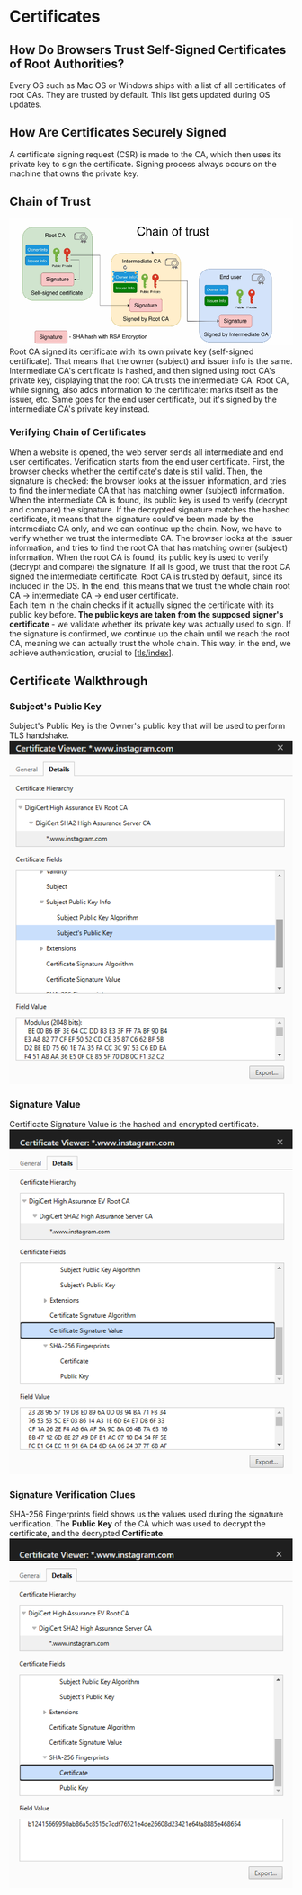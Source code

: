 # Certificates

## How Do Browsers Trust Self-Signed Certificates of Root Authorities?

Every OS such as Mac OS or Windows ships with a list of all certificates of root CAs. They are trusted by default. This list gets updated during OS updates.

## How Are Certificates Securely Signed

A certificate signing request (CSR) is made to the CA, which then uses its private key to sign the certificate. Signing process always occurs on the machine that owns the private key.

## Chain of Trust

![chain of trust](/assets/certificate-chain-of-trust.png)  
Root CA signed its certificate with its own private key (self-signed certificate). That means that the owner (subject) and issuer info is the same. Intermediate CA's certificate is hashed, and then signed using root CA's private key, displaying that the root CA trusts the intermediate CA. Root CA, while signing, also adds information to the certificate: marks itself as the issuer, etc. Same goes for the end user certificate, but it's signed by the intermediate CA's private key instead.

### Verifying Chain of Certificates

When a website is opened, the web server sends all intermediate and end user certificates. Verification starts from the end user certificate. First, the browser checks whether the certificate's date is still valid. Then, the signature is checked: the browser looks at the issuer information, and tries to find the intermediate CA that has matching owner (subject) information. When the intermediate CA is found, its public key is used to verify (decrypt and compare) the signature. If the decrypted signature matches the hashed certificate, it means that the signature could've been made by the intermediate CA only, and we can continue up the chain. Now, we have to verify whether we trust the intermediate CA. The browser looks at the issuer information, and tries to find the root CA that has matching owner (subject) information. When the root CA is found, its public key is used to verify (decrypt and compare) the signature. If all is good, we trust that the root CA signed the intermediate certificate. Root CA is trusted by default, since its included in the OS. In the end, this means that we trust the whole chain root CA -> intermediate CA -> end user certificate.  
Each item in the chain checks if it actually signed the certificate with its public key before. **The public keys are taken from the supposed signer's certificate** - we validate whether its private key was actually used to sign. If the signature is confirmed, we continue up the chain until we reach the root CA, meaning we can actually trust the whole chain. This way, in the end, we achieve authentication, crucial to [[tls/index]].

## Certificate Walkthrough

### Subject's Public Key

Subject's Public Key is the Owner's public key that will be used to perform TLS handshake.  
![certificate public key](/assets/certificate-public-key.png)

### Signature Value

Certificate Signature Value is the hashed and encrypted certificate.  
![certificate signature value](/assets/certificate-signature-value.png)

### Signature Verification Clues

SHA-256 Fingerprints field shows us the values used during the signature verification. The **Public Key** of the CA which was used to decrypt the certificate, and the decrypted **Certificate**.  
![certificate sha-256 fingerprints](/assets/certificate-fingerprints.png)


[//begin]: # "Autogenerated link references for markdown compatibility"
[tls/index]: index.md "TLS"
[//end]: # "Autogenerated link references"
